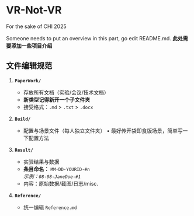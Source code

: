 # VR-Not-VR
For the sake of CHI 2025

Someone needs to put an overview in this part, go edit README.md.
**此处需要添加一些项目介绍**

## 文件编辑规范

1. **`PaperWork/`**  
   - 存放所有文档（实验/会议/技术文档）
   - **新类型记得新开一个子文件夹**
   - 接受格式：`.md` > `.txt` > `.docx`

2. **`Build/`**  
   - 配置与场景文件（每人独立文件夹）
     • 最好传开袋即食版场景，简单写一下配置方法

3. **`Result/`**  
   - 实验结果与数据
   - **条目命名：** `MM-DD-YOURID-#n`  
     *示例：`08-08-JaneDoe-#1`*
   - 内容：原始数据/截图/日志/misc.

4. **`Reference/`**  
   - 统一编辑 `Reference.md`
